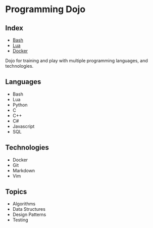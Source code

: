 # Programming Dojo

## Index

- [Bash](./bash/)
- [Lua](./lua/)
- [Docker](./docker/)

Dojo for training and play with multiple programming languages, and technologies.

## Languages

- Bash
- Lua
- Python
- C
- C++
- C#
- Javascript
- SQL

## Technologies

- Docker
- Git
- Markdown
- Vim

## Topics

- Algorithms
- Data Structures
- Design Patterns
- Testing
